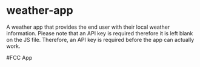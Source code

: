 # weather-app
A weather app that provides the end user with their local weather information.
Please note that an API key is required therefore it is left blank on the JS file. Therefore, an API key is required before the app can actually work.

#FCC App
 
